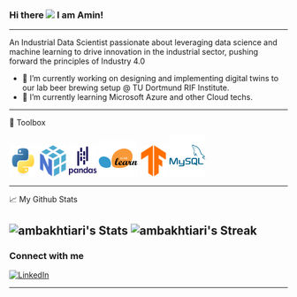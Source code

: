 ### Hi there <img src="https://raw.githubusercontent.com/MartinHeinz/MartinHeinz/master/wave.gif" width="30px"> I am Amin!  

---
An Industrial Data Scientist passionate about leveraging data science and machine learning to drive innovation in the industrial sector, pushing forward the principles of Industry 4.0

- 🔭 I’m currently working on designing and implementing digital twins to our lab beer brewing setup @ TU Dortmund RIF Institute.
- 🌱 I’m currently learning Microsoft Azure and other Cloud techs.

--- 
🧰 Toolbox

<img src="https://github.com/devicons/devicon/blob/master/icons/python/python-original.svg" alt="Python logo" width="50" height="56"/> <img src="https://github.com/devicons/devicon/blob/master/icons/numpy/numpy-original.svg" alt="Numpy logo" width="50" height="56">
<img src="https://github.com/devicons/devicon/blob/master/icons/pandas/pandas-plain-wordmark.svg" alt="Pandas logo" width="50" height="56">
<img src="https://github.com/devicons/devicon/blob/master/icons/scikitlearn/scikitlearn-original.svg" alt="Sklearn logo" width="70" height="65">
<img src="https://github.com/devicons/devicon/blob/master/icons/tensorflow/tensorflow-original.svg" alt="Tensorflow logo" width="50" height="56">
<img src="https://github.com/devicons/devicon/blob/master/icons/mysql/mysql-plain-wordmark.svg" alt="MySQL logo" width="65" height="75">


---
📈 My Github Stats

![ambakhtiari's Stats](https://github-readme-stats.vercel.app/api?username=ambakhtiari&theme=default&show_icons=true&hide_border=true&count_private=true)
![ambakhtiari's Streak](https://github-readme-streak-stats.herokuapp.com/?user=ambakhtiari&theme=default&hide_border=true)
---



### Connect with me

<a href="https://www.linkedin.com/in/amin-bakhtiari-industry4/" target="_blank">
    <img src="https://img.icons8.com/color/48/000000/linkedin.png" alt="LinkedIn" width="60" height="60"/> 
</a>

---



<!--

Here are some ideas to get you started:

- 🔭 I’m currently working on ...
- 🌱 I’m currently learning ...
- 👯 I’m looking to collaborate on ...
- 🤔 I’m looking for help with ...
- 💬 Ask me about ...
- 📫 How to reach me: ...
- 😄 Pronouns: ...
- ⚡ Fun fact: ...
-->
